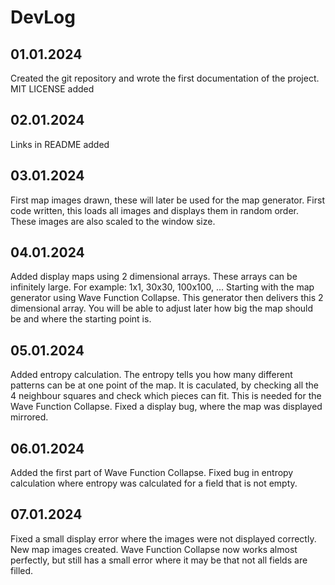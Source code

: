 # DevLog

## 01.01.2024

Created the git repository and wrote the first documentation of the project.
MIT LICENSE added


## 02.01.2024

Links in README added


## 03.01.2024

First map images drawn, these will later be used for the map generator.
First code written, this loads all images and displays them in random order. These images are also scaled to the window size.


## 04.01.2024

Added display maps using 2 dimensional arrays. These arrays can be infinitely large. 
For example: 1x1, 30x30, 100x100, ...
Starting with the map generator using Wave Function Collapse. This generator then delivers this 2 dimensional array. You will be able to adjust later how big the map should be and where the starting point is.


## 05.01.2024

Added entropy calculation. The entropy tells you how many different patterns can be at one point of the map. It is caculated, by checking all the 4 neighbour squares and check which pieces can fit. This is needed for the Wave Function Collapse.
Fixed a display bug, where the map was displayed mirrored.


## 06.01.2024

Added the first part of Wave Function Collapse.
Fixed bug in entropy calculation where entropy was calculated for a field that is not empty.


## 07.01.2024

Fixed a small display error where the images were not displayed correctly.
New map images created.
Wave Function Collapse now works almost perfectly, but still has a small error where it may be that not all fields are filled.









